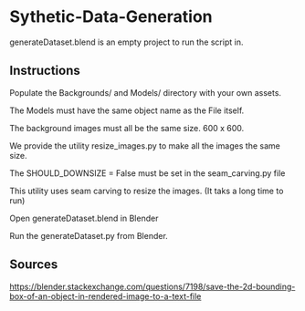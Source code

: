 # Sythetic-Data-Generation

generateDataset.blend is an empty project to run the script in.

## Instructions
Populate the Backgrounds/ and Models/ directory with your own assets.

The Models must have the same object name as the File itself.

The background images must all be the same size. 600 x 600. 

We provide the utility resize_images.py to make all the images the same size.

The SHOULD_DOWNSIZE = False must be set in the seam_carving.py file

This utility uses seam carving to resize the images. (It taks a long time to run)
  
Open generateDataset.blend in Blender

Run the generateDataset.py from Blender.

## Sources

https://blender.stackexchange.com/questions/7198/save-the-2d-bounding-box-of-an-object-in-rendered-image-to-a-text-file
